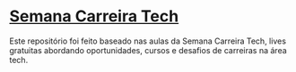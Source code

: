 # [Semana Carreira Tech](https://carreiratech.fiap.com.br)
Este repositório foi feito baseado nas aulas da Semana Carreira Tech, lives gratuitas abordando oportunidades, cursos e desafios de carreiras na área tech.
